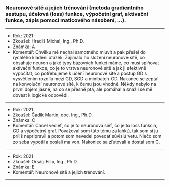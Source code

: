 ### Neuronové sítě a jejich trénování (metoda gradientního sestupu, účelová (loss) funkce, výpočetní graf, aktivační funkce, zápis pomocí maticového násobení, ...).

----------------------------------------

- Rok: 2021
- Zkoušel: Hradiš Michal, Ing., Ph.D.
- Známka: A
- Komentář: Chvilku mě nechal samotného mluvit a pak přešel do rychlého kladení otázek. Zajímalo ho složení neuronové sítě, co obsahuje neuron a jaké typy bázových funkcí máme, co musí splňovat aktivační funkce, co je to vrstva neuronové sítě a jak ji efektivně vypočítat, co potřebujeme k učení neuronové sítě a postup GD s vysvětlením rozdílu mezi GD, SGD a minibatch-GD. Nakonec se zeptal na konvoluční neuronové sítě, k čemu jsou vhodné. Někdy nebylo na první dojem jasné, na co se přesně ptá, ale pomáhal a snažil se mě dovést k logické odpovědi.

----------------------------------------

- Rok: 2021
- Zkoušel: Čadík Martin, doc. Ing., Ph.D.
- Známka: C
- Komentář: Chcel vedieť, čo je to neurónová sieť, čo je to loss funkcia, GD a výpočetný graf. Považoval som túto tému za lahkú, tak som si ju príliš nepripravil a potom som nevedel povedať súvislú vetu.  Niečo som zo seba vypotil a poslali ma von. Nakoniec sa zľutovali a dostal som C.

----------------------------------------

- Rok: 2021
- Zkoušel: Orság Filip, Ing., Ph.D.
- Známka: E
- Komentář: Neuronové sítě a jejich trénování.

----------------------------------------
